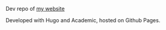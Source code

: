 Dev repo of [my website](matteovillosio.me)

Developed with Hugo and Academic, hosted on Github Pages.
